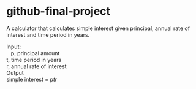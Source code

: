 # github-final-project

A calculator that calculates simple interest given principal, annual rate of interest and time period in years.

Input:  
&nbsp;&nbsp;&nbsp;p, principal amount  
   t, time period in years  
   r, annual rate of interest  
Output    
   simple interest = p*t*r  
